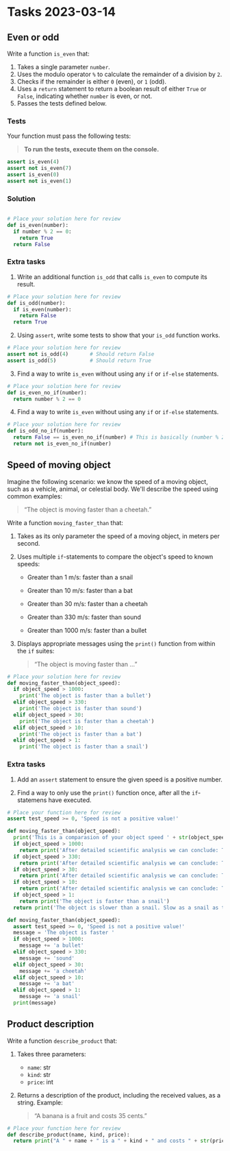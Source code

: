 # Tasks 2023-03-14

## Even or odd

Write a function `is_even` that:

1. Takes a single parameter `number`.
2. Uses the modulo operator `%` to calculate the remainder of a division by `2`.
3. Checks if the remainder is either `0` (even), or `1` (odd).
4. Uses a `return` statement to return a boolean result of either `True` or `False`, indicating whether `number` is even, or not.
5. Passes the tests defined below.

### Tests

Your function must pass the following tests:

> **To run the tests, execute them on the console.**

```python
assert is_even(4)
assert not is_even(7)
assert is_even(0)
assert not is_even(1)
```

### Solution

```python

# Place your solution here for review
def is_even(number):
  if number % 2 == 0:
    return True
  return False

```

### Extra tasks

1. Write an additional function `is_odd` that calls `is_even` to compute its result.

```python
# Place your solution here for review
def is_odd(number):
  if is_even(number):
    return False
  return True
```

2. Using `assert`, write some tests to show that your `is_odd` function works.

```python
# Place your solution here for review
assert not is_odd(4)       # Should return False
assert is_odd(5)           # Should return True
```

3. Find a way to write `is_even` without using any `if` or `if-else` statements.

```python
# Place your solution here for review
def is_even_no_if(number):
  return number % 2 == 0
```

4. Find a way to write `is_even` without using any `if` or `if-else` statements.

```python
# Place your solution here for review
def is_odd_no_if(number):
  return False == is_even_no_if(number) # This is basically (number % 2 != 0)
  return not is_even_no_if(number)
```

## Speed of moving object

Imagine the following scenario:
we know the speed of a moving object, such as a vehicle, animal, or celestial body.
We'll describe the speed using common examples:

> “The object is moving faster than a cheetah.”

Write a function `moving_faster_than` that:

1. Takes as its only parameter the speed of a moving object, in meters per second.  

2. Uses multiple `if`-statements to compare the object's speed to known speeds:

    * Greater than 1 m/s: faster than a snail

    * Greater than 10 m/s: faster than a bat

    * Greater than 30 m/s: faster than a cheetah

    * Greater than 330 m/s: faster than sound

    * Greater than 1000 m/s: faster than a bullet

3. Displays appropriate messages using the `print()` function from within the `if` suites:

    > “The object is moving faster than …”

```python
# Place your solution here for review
def moving_faster_than(object_speed):
  if object_speed > 1000:
    print('The object is faster than a bullet')
  elif object_speed > 330:
    print('The object is faster than sound')
  elif object_speed > 30:
    print('The object is faster than a cheetah')
  elif object_speed > 10:
    print('The object is faster than a bat')
  elif object_speed > 1:
    print('The object is faster than a snail')
```

### Extra tasks

1. Add an `assert` statement to ensure the given speed is a positive number.

2. Find a way to only use the `print()` function once, after all the `if`-statemens have executed.

```python
# Place your function here for review
assert test_speed >= 0, 'Speed is not a positive value!'
```

```python
def moving_faster_than(object_speed):
  print('This is a comparasion of your object speed ' + str(object_speed) + ' m/s and various objects.')
  if object_speed > 1000: 
    return print('After detailed scientific analysis we can conclude: The object is faster than a bullet, sound, a cheetah, a bat, and of course, a snail.')
  if object_speed > 330:
    return print('After detailed scientific analysis we can conclude: The object is faster than sound, a cheetah, a bat, and of course, a snail.')
  if object_speed > 30:
    return print('After detailed scientific analysis we can conclude: The object is faster than a cheetah, a bat, and of course, a snail.')
  if object_speed > 10:
    return print('After detailed scientific analysis we can conclude: The object is faster than a bat and the slow-moving but mighty snail.')
  if object_speed > 1:
    return print('The object is faster than a snail')
  return print('The object is slower than a snail. Slow as a snail as they say')
```

```python
def moving_faster_than(object_speed):
  assert test_speed >= 0, 'Speed is not a positive value!'
  message = 'The object is faster '
  if object_speed > 1000:
    message += 'a bullet'
  elif object_speed > 330:
    message += 'sound'
  elif object_speed > 30:
    message += 'a cheetah'
  elif object_speed > 10:
    message += 'a bat'
  elif object_speed > 1:
    message += 'a snail'
  print(message)
```

## Product description

Write a function `describe_product` that:

1. Takes three parameters:

   * `name`: str
   * `kind`: str
   * `price`: int

2. Returns a description of the product, including the received values, as a string. Example:

    > “A banana is a fruit and costs 35 cents.”

```python
# Place your function here for review
def describe_product(name, kind, price):
  return print("A " + name + " is a " + kind + " and costs " + str(price) + " cents")
```